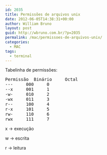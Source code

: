 ```yaml
---
id: 2035
title: Permissões de arquivos unix
date: 2012-06-05T14:38:31+00:00
author: William Bruno
layout: post
guid: http://wbruno.com.br/?p=2035
permalink: /mac/permissoes-de-arquivos-unix/
categories:
  - MAC
tags:
  - terminal
---
```

Tabelinha de permissões:

<pre>Permissão	Binário 	Octal
---		000		0
--x		001		1
-w-		010		2
-wx		011		3
r--		100		4
r-x		101		5
rw-		110		6
rwx		111		7</pre>

x -> execução
  
w -> escrita
  
r -> leitura